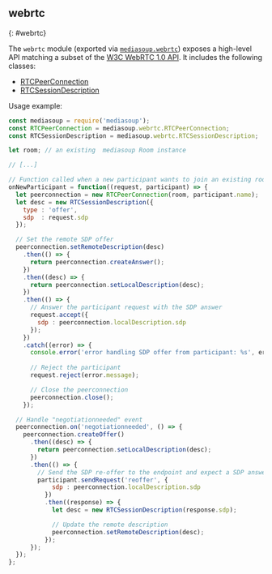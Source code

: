 ## webrtc
{: #webrtc}

The `webrtc` module (exported via [`mediasoup.webrtc`](#mediasoup-webrtc)) exposes a high-level API matching a subset of the [W3C WebRTC 1.0 API](https://www.w3.org/TR/webrtc/). It includes the following classes:

* [RTCPeerConnection](#webrtc-RTCPeerConnection)
* [RTCSessionDescription](#webrtc-RTCSessionDescription)

Usage example:

```javascript
const mediasoup = require('mediasoup');
const RTCPeerConnection = mediasoup.webrtc.RTCPeerConnection;
const RTCSessionDescription = mediasoup.webrtc.RTCSessionDescription;

let room; // an existing  mediasoup Room instance

// [...]

// Function called when a new participant wants to join an existing room
onNewParticipant = function((request, participant) => {
  let peerconnection = new RTCPeerConnection(room, participant.name);
  let desc = new RTCSessionDescription({
    type : 'offer',
    sdp  : request.sdp
  });

  // Set the remote SDP offer
  peerconnection.setRemoteDescription(desc)
    .then(() => {
      return peerconnection.createAnswer();
    })
    .then((desc) => {
      return peerconnection.setLocalDescription(desc);
    })
    .then(() => {
      // Answer the participant request with the SDP answer
      request.accept({
        sdp : peerconnection.localDescription.sdp
      });
    })
    .catch((error) => {
      console.error('error handling SDP offer from participant: %s', error);
      
      // Reject the participant
      request.reject(error.message);

      // Close the peerconnection
      peerconnection.close();
    });

  // Handle "negotiationneeded" event
  peerconnection.on('negotiationneeded', () => {
    peerconnection.createOffer()
      .then((desc) => {
        return peerconnection.setLocalDescription(desc);
      })
      .then(() => {
        // Send the SDP re-offer to the endpoint and expect a SDP answer
        participant.sendRequest('reoffer', {
            sdp : peerconnection.localDescription.sdp
          })
          .then((response) => {
            let desc = new RTCSessionDescription(response.sdp);

            // Update the remote description
            peerconnection.setRemoteDescription(desc);
          });
      });
  });
};
```

